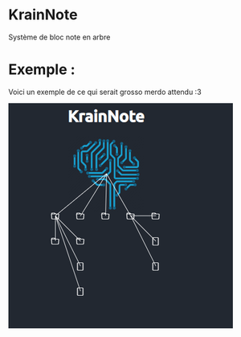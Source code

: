 # KrainNote
Système de bloc note en arbre

# Exemple :

Voici un exemple de ce qui serait grosso merdo attendu :3

![exemple.png](exemple.png)